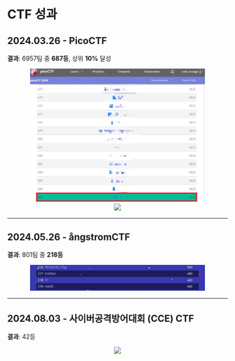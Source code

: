 # CTF 성과

## 2024.03.26 - PicoCTF
**결과**: 6957팀 중 **687등**, 상위 **10%** 달성

<p align="center">
  <img src="./images/picoctf_1.png" width="400"/><br>
  <img src="./images/picoctf_2.png" width="400"/>
</p>

---

## 2024.05.26 - ångstromCTF
**결과**: 801팀 중 **218등**

<p align="center">
  <img src="./images/angstrom.png" width="400"/>
</p>

---

## 2024.08.03 - 사이버공격방어대회 (CCE) CTF
**결과**: 42등

<p align="center">
  <img src="./images/cce_ctf.png" width="400"/>
</p>
